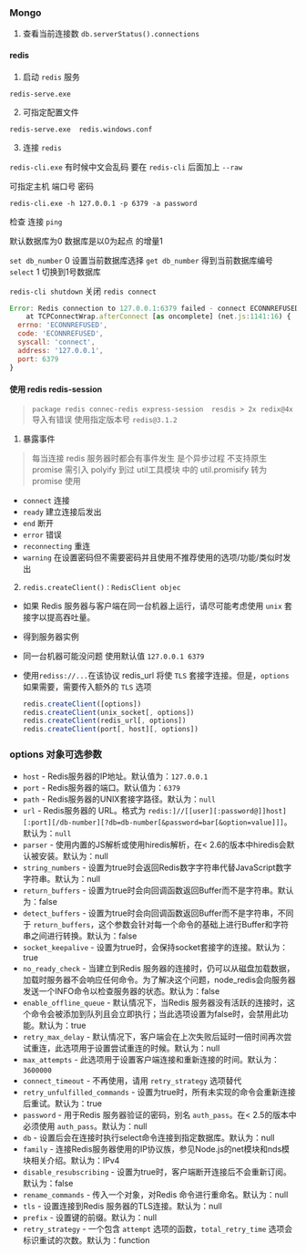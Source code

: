 ### Mongo

1. 查看当前连接数
`db.serverStatus().connections`

#### redis

1. 启动 `redis` 服务

`redis-serve.exe`

2. 可指定配置文件

`redis-serve.exe  redis.windows.conf`

3. 连接 `redis`

`redis-cli.exe` 
有时候中文会乱码  要在 `redis-cli` 后面加上 `--raw`

可指定主机 端口号 密码

`redis-cli.exe -h 127.0.0.1 -p 6379 -a password`

检查 连接 `ping`

默认数据库为0  数据库是以0为起点 的增量1

`set db_number` 0 设置当前数据库选择
`get db_number` 得到当前数据库编号
`select` 1 切换到1号数据库

`redis-cli shutdown` 关闭 `redis connect`

```js
Error: Redis connection to 127.0.0.1:6379 failed - connect ECONNREFUSED 127.0.0.1:6379
    at TCPConnectWrap.afterConnect [as oncomplete] (net.js:1141:16) {
  errno: 'ECONNREFUSED',
  code: 'ECONNREFUSED',
  syscall: 'connect',
  address: '127.0.0.1',
  port: 6379
}
  ```

#### 使用 redis redis-session

> `package redis connec-redis express-session  resdis > 2x redix@4x`导入有错误
> 使用指定版本号 `redis@3.1.2`

1. 暴露事件

> 每当连接 redis 服务器时都会有事件发生 是个异步过程 不支持原生 promise 
> 需引入 polyify  到过 util工具模块 中的 util.promisify 转为promise 使用
- `connect` 连接
- `ready` 建立连接后发出
- `end` 断开
- `error` 错误
- `reconnecting` 重连
- `warning`  在设置密码但不需要密码并且使用不推荐使用的选项/功能/类似时发出

2. `redis.createClient()：RedisClient objec`

- 如果 Redis 服务器与客户端在同一台机器上运行，请尽可能考虑使用 `unix` 套接字以提高吞吐量。
- 得到服务器实例
- 同一台机器可能没问题 使用默认值 `127.0.0.1 6379`
- 使用`rediss://...`在该协议 redis_url 将使 `TLS` 套接字连接。但是，`options` 如果需要，需要传入额外的 `TLS` 选项

  ```js
  redis.createClient([options])
  redis.createClient(unix_socket[, options])
  redis.createClient(redis_url[, options])
  redis.createClient(port[, host][, options])
  ```

### options 对象可选参数

- `host` - Redis服务器的IP地址。默认值为：`127.0.0.1`
- `port` - Redis服务器的端口。默认值为：`6379`
- `path` - Redis服务器的UNIX套接字路径。默认为：`null`
- `url` - Redis服务器的 URL。格式为 `redis:]//[[user][:password@]]host][:port][/db-number][?db=db-number[&password=bar[&option=value]]]`。默认为：`null`
- `parser` - 使用内置的JS解析或使用hiredis解析，在< 2.6的版本中hiredis会默认被安装。默认为：null
- `string_numbers` - 设置为true时会返回Redis数字字符串代替JavaScript数字字符串。默认为：null
- `return_buffers` - 设置为true时会向回调函数返回Buffer而不是字符串。默认为：false
- `detect_buffers` - 设置为true时会向回调函数返回Buffer而不是字符串，不同于 `return_buffers`，这个参数会针对每一个命令的基础上进行Buffer和字符串之间进行转换。默认为：false
- `socket_keepalive` - 设置为true时，会保持socket套接字的连接。默认为：true
- `no_ready_check` - 当建立到Redis 服务器的连接时，仍可以从磁盘加载数据，加载时服务器不会响应任何命令。为了解决这个问题，node_redis会向服务器发送一个INFO命令以检查服务器的状态。默认为：false
- `enable_offline_queue` - 默认情况下，当Redis 服务器没有活跃的连接时，这个命令会被添加到队列且会立即执行；当此选项设置为false时，会禁用此功能。默认为：true
- `retry_max_delay` - 默认情况下，客户端会在上次失败后延时一倍时间再次尝试重连，此选项用于设置尝试重连的时候。默认为：null
- `max_attempts` - 此选项用于设置客户端连接和重新连接的时间。默认为：`3600000`
- `connect_timeout` - 不再使用，请用 `retry_strategy` 选项替代
- `retry_unfulfilled_commands` - 设置为true时，所有未实现的命令会重新连接后重试。默认为：true
- `password` - 用于Redis 服务器验证的密码，别名 `auth_pass`。在< 2.5的版本中必须使用 `auth_pass`。默认为：null
- `db` - 设置后会在连接时执行select命令连接到指定数据库。默认为：null
- `family` - 连接Redis服务器使用的IP协议族，参见Node.js的net模块和nds模块相关介绍。默认为：IPv4
- `disable_resubscribing` - 设置为true时，客户端断开连接后不会重新订阅。默认为：false
- `rename_commands` - 传入一个对象，对Redis 命令进行重命名。默认为：null
- `tls` - 设置连接到Redis 服务器的TLS连接。默认为：null
- `prefix` - 设置键的前缀。默认为：null
- `retry_strategy` - 一个包含 `attempt` 选项的函数，`total_retry_time` 选项会标识重试的次数。默认为：function